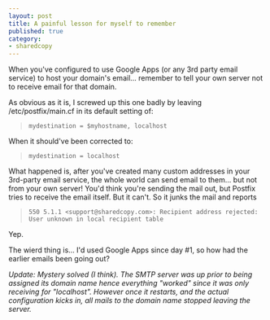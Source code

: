```yaml
---
layout: post
title: A painful lesson for myself to remember
published: true
category:
- sharedcopy
---
```

When you've configured to use Google Apps (or any 3rd party email service) to host your domain's email... remember to tell your own server not to receive email for that domain.

As obvious as it is, I screwed up this one badly by leaving /etc/postfix/main.cf in its default setting of:

> `mydestination = $myhostname, localhost`

When it should've been corrected to:

> `mydestination = localhost`

What happened is, after you've created many custom addresses in your 3rd-party email service, the whole world can send email to them... but not from your own server! You'd think you're sending the mail out, but Postfix tries to receive the email itself. But it can't. So it junks the mail and reports

> `550 5.1.1 <support@sharedcopy.com>: Recipient address rejected: User unknown in local recipient table`

Yep.

The wierd thing is... I'd used Google Apps since day #1, so how had the earlier emails been going out?

_Update: Mystery solved (I think). The SMTP server was up prior to being assigned its domain name hence everything "worked" since it was only receiving for "localhost". However once it restarts, and the actual configuration kicks in, all mails to the domain name stopped leaving the server._

